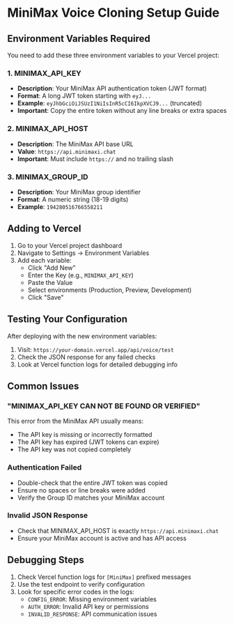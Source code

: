 # MiniMax Voice Cloning Setup Guide

## Environment Variables Required

You need to add these three environment variables to your Vercel project:

### 1. MINIMAX_API_KEY
- **Description**: Your MiniMax API authentication token (JWT format)
- **Format**: A long JWT token starting with `eyJ...`
- **Example**: `eyJhbGciOiJSUzI1NiIsInR5cCI6IkpXVCJ9...` (truncated)
- **Important**: Copy the entire token without any line breaks or extra spaces

### 2. MINIMAX_API_HOST
- **Description**: The MiniMax API base URL
- **Value**: `https://api.minimaxi.chat`
- **Important**: Must include `https://` and no trailing slash

### 3. MINIMAX_GROUP_ID  
- **Description**: Your MiniMax group identifier
- **Format**: A numeric string (18-19 digits)
- **Example**: `194280516766558211`

## Adding to Vercel

1. Go to your Vercel project dashboard
2. Navigate to Settings → Environment Variables
3. Add each variable:
   - Click "Add New"
   - Enter the Key (e.g., `MINIMAX_API_KEY`)
   - Paste the Value
   - Select environments (Production, Preview, Development)
   - Click "Save"

## Testing Your Configuration

After deploying with the new environment variables:

1. Visit: `https://your-domain.vercel.app/api/voice/test`
2. Check the JSON response for any failed checks
3. Look at Vercel function logs for detailed debugging info

## Common Issues

### "MINIMAX_API_KEY CAN NOT BE FOUND OR VERIFIED"
This error from the MiniMax API usually means:
- The API key is missing or incorrectly formatted
- The API key has expired (JWT tokens can expire)
- The API key was not copied completely

### Authentication Failed
- Double-check that the entire JWT token was copied
- Ensure no spaces or line breaks were added
- Verify the Group ID matches your MiniMax account

### Invalid JSON Response
- Check that MINIMAX_API_HOST is exactly `https://api.minimaxi.chat`
- Ensure your MiniMax account is active and has API access

## Debugging Steps

1. Check Vercel function logs for `[MiniMax]` prefixed messages
2. Use the test endpoint to verify configuration
3. Look for specific error codes in the logs:
   - `CONFIG_ERROR`: Missing environment variables
   - `AUTH_ERROR`: Invalid API key or permissions
   - `INVALID_RESPONSE`: API communication issues